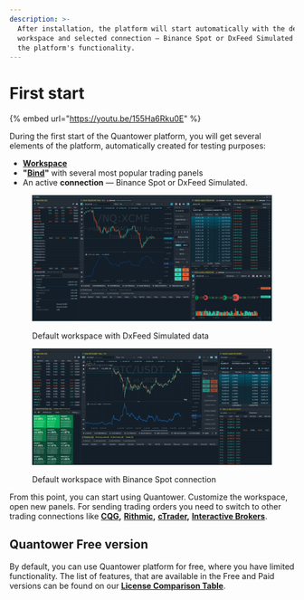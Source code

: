 ```yaml
---
description: >-
  After installation, the platform will start automatically with the default
  workspace and selected connection — Binance Spot or DxFeed Simulated — to test
  the platform's functionality.
---
```


# First start

{% embed url="https://youtu.be/155Ha6Rku0E" %}

During the first start of the Quantower platform, you will get several elements of the platform, automatically created for testing purposes:&#x20;

* [**Workspace**](https://help.quantower.com/getting-started/workspaces-binds-groups#workspaces)
* **"**[**Bind**](https://help.quantower.com/getting-started/workspaces-binds-groups#binds)**"** with several most popular trading panels
* An active **connection** — Binance Spot or DxFeed Simulated.

<figure><img src="../.gitbook/assets/image (391).png" alt=""><figcaption><p>Default workspace with DxFeed Simulated data</p></figcaption></figure>

<figure><img src="../.gitbook/assets/image (390).png" alt=""><figcaption><p>Default workspace with Binance Spot connection</p></figcaption></figure>

From this point, you can start using Quantower. Customize the workspace, open new panels. For sending trading orders you need to switch to other trading connections like [**CQG**](../connections/connection-to-cqg-amp-futures/)**,** [**Rithmic**](../connections/connection-to-rithmic/)**,** [**cTrader**](../connections/connection-to-ctrader/)**,** [**Interactive Brokers**](../connections/connect-quantower-to-interactive-broker/).&#x20;

## Quantower Free version

By default, you can use Quantower platform for free, where you have limited functionality. The list of features, that are available in the Free and Paid versions can be found on our [**License Comparison Table**](license-comparison.md).
